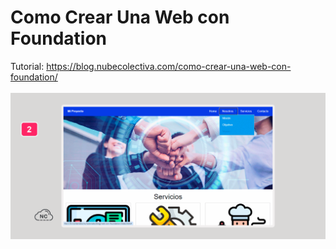 # Como Crear Una Web con Foundation
Tutorial: https://blog.nubecolectiva.com/como-crear-una-web-con-foundation/
<br><br>
![Cómo Crear Una Web con Pure CSS](https://github.com/collectivecloudperu/web-con-foundation/blob/main/pagina-web-creada-con-el-framework-foundation.png)
